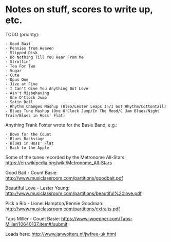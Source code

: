 # Notes on stuff, scores to write up, etc.

TODO (priority):

    - Good Bait
    - Pennies from Heaven
    - Slipped Disk
    - Do Nothing Till You Hear From Me
    - Strollin'
    - Tea For Two
    - Sugar
    - Cute
    - Opus One
    - Jive at Five
    - I Can't Give You Anything But Love
    - Ain't Misbehaving
    - One O'Clock Jump
    - Satin Doll
    - Rhythm Changes Mashup (Oleo/Lester Leaps In/I Got Rhythm/Cottontail)
    - Blues Tune Mashup (One O'Clock Jump/In The Mood/C Jam Blues/Night Train/Blues in Hoss' Flat)

Anything Frank Foster wrote for the Basie Band, e.g.:

    - Down for the Count
    - Blues Backstage
    - Blues in Hoss' Flat
    - Back to the Apple

Some of the tunes recorded by the Metronome All-Stars: https://en.wikipedia.org/wiki/Metronome_All-Stars

Good Bait - Count Basie: http://www.musiclassroom.com/partitions/goodbait.pdf

Beautiful Love - Lester Young: http://www.musiclassroom.com/partitions/beautiful%20love.pdf

Pick a Rib - Lionel Hampton/Bennie Goodman: http://www.musiclassroom.com/partitions/extraits.pdf

Taps Miller - Count Basie: https://www.jwpepper.com/Taps-Miller/10640137.item#/submit

Loads here: http://www.janwolters.nl/jwfree-uk.html
